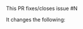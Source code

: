 <!---
Thank you for contributing! Please fill out the template below, and remove or add any
information as you feel neccesary.
--->

This PR fixes/closes issue #N

It changes the following:
